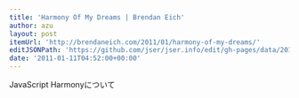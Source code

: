 ```yaml
---
title: 'Harmony Of My Dreams | Brendan Eich'
author: azu
layout: post
itemUrl: 'http://brendaneich.com/2011/01/harmony-of-my-dreams/'
editJSONPath: 'https://github.com/jser/jser.info/edit/gh-pages/data/2011/01/index.json'
date: '2011-01-11T04:52:00+00:00'
---
```

JavaScript Harmonyについて

